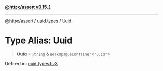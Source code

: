 [**@httpx/assert v0.15.2**](../../README.md)

***

[@httpx/assert](../../README.md) / [uuid.types](../README.md) / Uuid

# Type Alias: Uuid

> **Uuid** = `string` & `WeakOpaqueContainer`\<`"Uuid"`\>

Defined in: [uuid.types.ts:3](https://github.com/belgattitude/httpx/blob/b6bd279cf69f2d17f3ec46e9618a31cb72744279/packages/assert/src/uuid.types.ts#L3)

